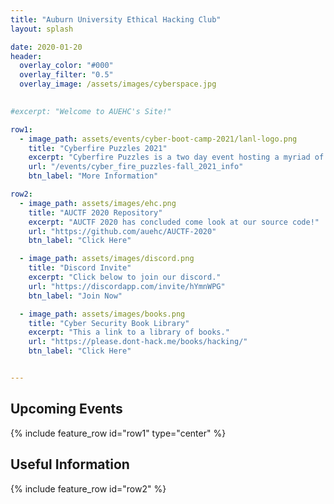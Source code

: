 ```yaml
---
title: "Auburn University Ethical Hacking Club"
layout: splash

date: 2020-01-20
header:
  overlay_color: "#000"
  overlay_filter: "0.5"
  overlay_image: /assets/images/cyberspace.jpg

  
#excerpt: "Welcome to AUEHC's Site!"

row1:
  - image_path: assets/events/cyber-boot-camp-2021/lanl-logo.png
    title: "Cyberfire Puzzles 2021"
    excerpt: "Cyberfire Puzzles is a two day event hosting a myriad of cybersecurity-based questions including computer forensics, cryptography, mathematics, general computer science, and more."
    url: "/events/cyber_fire_puzzles-fall_2021_info"
    btn_label: "More Information"

row2:
  - image_path: assets/images/ehc.png
    title: "AUCTF 2020 Repository"
    excerpt: "AUCTF 2020 has concluded come look at our source code!"
    url: "https://github.com/auehc/AUCTF-2020"
    btn_label: "Click Here"

  - image_path: assets/images/discord.png
    title: "Discord Invite"
    excerpt: "Click below to join our discord."
    url: "https://discordapp.com/invite/hYmnWPG"
    btn_label: "Join Now"

  - image_path: assets/images/books.png
    title: "Cyber Security Book Library"
    excerpt: "This a link to a library of books."
    url: "https://please.dont-hack.me/books/hacking/"
    btn_label: "Click Here"


---
```

<meta name="google-site-verification" content="Ish4eoLdCrerNCu_suMTamlpUASzrukyvJjYDXiDZQo" />

## Upcoming Events
{% include feature_row id="row1" type="center" %}

## Useful Information
{% include feature_row id="row2" %}

